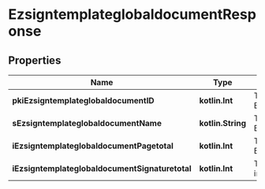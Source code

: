 
# EzsigntemplateglobaldocumentResponse

## Properties
| Name | Type | Description | Notes |
| ------------ | ------------- | ------------- | ------------- |
| **pkiEzsigntemplateglobaldocumentID** | **kotlin.Int** | The unique ID of the Ezsigntemplateglobaldocument |  |
| **sEzsigntemplateglobaldocumentName** | **kotlin.String** | The name of the Ezsigntemplateglobaldocument. |  |
| **iEzsigntemplateglobaldocumentPagetotal** | **kotlin.Int** | The number of pages in the Ezsigntemplateglobaldocument. |  |
| **iEzsigntemplateglobaldocumentSignaturetotal** | **kotlin.Int** | The number of total signatures in the Ezsigntemplateglobal. |  |



